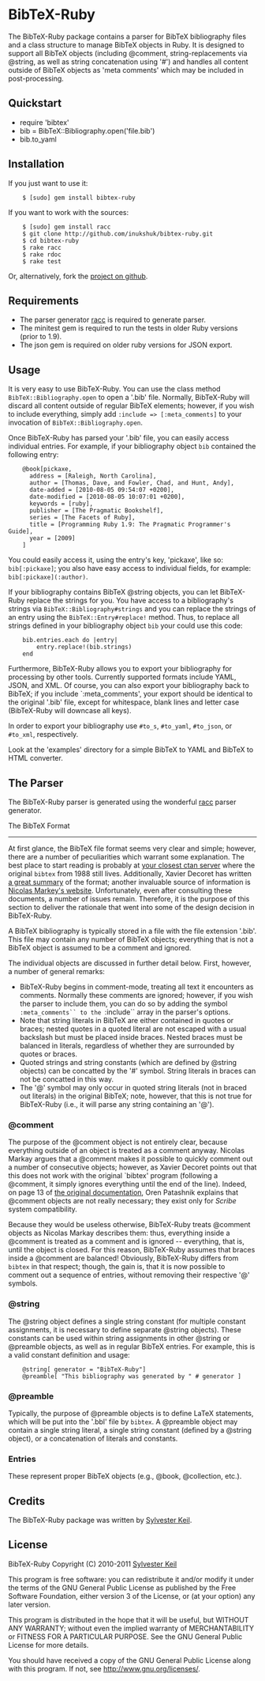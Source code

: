BibTeX-Ruby
===========

The BibTeX-Ruby package contains a parser for BibTeX
bibliography files and a class structure to manage BibTeX objects in
Ruby. It is designed to support all BibTeX objects (including @comment,
string-replacements via @string, as well as string concatenation using '#')
and handles all content outside of BibTeX objects as 'meta comments' which may
be included in post-processing.


Quickstart
----------

* require 'bibtex'
* bib = BibTeX::Bibliography.open('file.bib')
* bib.to_yaml


Installation
------------

If you just want to use it:

		$ [sudo] gem install bibtex-ruby

If you want to work with the sources:

		$ [sudo] gem install racc
		$ git clone http://github.com/inukshuk/bibtex-ruby.git
		$ cd bibtex-ruby
		$ rake racc
		$ rake rdoc
		$ rake test

Or, alternatively, fork the [project on github](http://github.com/inukshuk/bibtex-ruby.git).


Requirements
------------

* The parser generator [racc](http://i.loveruby.net/en/projects/racc/) is required to generate parser.
* The minitest gem is required to run the tests in older Ruby versions (prior to 1.9).
* The json gem is required on older ruby versions for JSON export.


Usage
-----

It is very easy to use BibTeX-Ruby. You can use the class method `BibTeX::Bibliography.open`
to open a '.bib' file. Normally, BibTeX-Ruby will discard all content outside of
regular BibTeX elements; however, if you wish to include everything, simply add
`:include => [:meta_comments]` to your invocation of `BibTeX::Bibliography.open`.

Once BibTeX-Ruby has parsed your '.bib' file, you can easily access individual entries.
For example, if your bibliography object `bib` contained the following entry:

		@book[pickaxe,
		  address = [Raleigh, North Carolina],
		  author = [Thomas, Dave, and Fowler, Chad, and Hunt, Andy],
		  date-added = [2010-08-05 09:54:07 +0200],
		  date-modified = [2010-08-05 10:07:01 +0200],
		  keywords = [ruby],
		  publisher = [The Pragmatic Bookshelf],
		  series = [The Facets of Ruby],
		  title = [Programming Ruby 1.9: The Pragmatic Programmer's Guide],
		  year = [2009]
		]
		
You could easily access it, using the entry's key, 'pickaxe', like so: `bib[:pickaxe]`;
you also have easy access to individual fields, for example: `bib[:pickaxe](:author)`.

If your bibliography contains BibTeX @string objects, you can let BibTeX-Ruby
replace the strings for you. You have access to a bibliography's strings via
`BibTeX::Bibliography#strings` and you can replace the strings of an entry using
the `BibTeX::Entry#replace!` method. Thus, to replace all strings defined in your
bibliography object `bib` your could use this code:

		bib.entries.each do |entry|
			entry.replace!(bib.strings)
		end

Furthermore, BibTeX-Ruby allows you to export your bibliography for processing
by other tools. Currently supported formats include YAML, JSON, and XML.
Of course, you can also export your bibliography back to BibTeX; if you include
`:meta_comments', your export should be identical to the original '.bib' file,
except for whitespace, blank lines and letter case (BibTeX-Ruby will downcase
all keys).

In order to export your bibliography use `#to_s`, `#to_yaml`, `#to_json`, or
`#to_xml`, respectively.

Look at the 'examples' directory for a simple BibTeX to YAML and BibTeX to HTML converter.


The Parser
----------

The BibTeX-Ruby parser is generated using the wonderful
[racc](http://i.loveruby.net/en/projects/racc/) parser generator.


The BibTeX Format
_________________

At first glance, the BibTeX file format seems very clear and simple;
however, there are a number of peculiarities which warrant some
explanation. The best place to start reading is probably at [your closest
ctan server](http://www.ctan.org/get/biblio/bibtex/) where
the original `bibtex` from 1988 still lives. Additionally, Xavier Decoret
has written
[a great summary](http://artis.imag.fr/~Xavier.Decoret/resources/xdkbibtex/bibtex_summary.html)
of the format; another invaluable source of information is [Nicolas Markey's
website](http://www.lsv.ens-cachan.fr/~markey/bibla.php). Unfortunately,
even after consulting these documents, a number of issues remain.
Therefore, it is the purpose of this section to deliver the rationale
that went into some of the design decision in BibTeX-Ruby.

A BibTeX bibliography is typically stored in a file with the file
extension '.bib'. This file may contain any number of BibTeX objects;
everything that is not a BibTeX object is assumed to be a comment and
ignored.

The individual objects are discussed in further detail below. First, however, a
number of general remarks:

* BibTeX-Ruby begins in comment-mode, treating all text it encounters as comments.
  Normally these comments are ignored; however, if you wish the parser to include
  them, you can do so by adding the symbol `:meta_comments`` to the `:include`` array
  in the parser's options.
* Note that string literals in BibTeX are either contained in quotes or braces;
  nested quotes in a quoted literal are not escaped with a usual backslash but
  must be placed inside braces. Nested braces must be balanced in literals, regardless
  of whether they are surrounded by quotes or braces.
* Quoted strings and string constants (which are defined by @string objects) can be
  concatted by the '#' symbol. String literals in braces can not be concatted in
  this way.
* The '@' symbol may only occur in quoted string literals (not in braced out literals)
  in the original BibTeX; note, however, that this is not true for BibTeX-Ruby (i.e.,
  it will parse any string containing an '@').

### @comment


The purpose of the @comment object is not entirely clear, because everything
outside of an object is treated as a comment anyway. Nicolas Markay argues that
a @comment makes it possible to quickly comment out a number of consecutive
objects; however, as Xavier Decoret points out that this does not work with the
original `bibtex' program (following a @comment, it simply ignores everything
until the end of the line). Indeed, on page 13 of [the original
documentation](http://www.ctan.org/get/biblio/bibtex/contrib/doc/btxdoc.pdf),
Oren Patashnik explains that @comment objects are not really necessary; they
exist only for _Scribe_ system compatibility.

Because they would be useless otherwise, BibTeX-Ruby treats @comment objects
as Nicolas Markay describes them: thus, everything inside a @comment is treated
as a comment and is ignored -- everything,
that is, until the object is closed. For this reason, BibTeX-Ruby assumes that
braces inside a @comment are balanced! Obviously, BibTeX-Ruby differs from
`bibtex` in that respect; though, the gain is, that it is now possible to
comment out a sequence of entries, without removing their respective '@' symbols.

### @string

The @string object defines a single string constant (for multiple constant
assignments, it is necessary to define separate @string objects). These
constants can be used within string assignments in other @string or @preamble
objects, as well as in regular BibTeX entries. For example, this is a valid constant
definition and usage:

		@string[ generator = "BibTeX-Ruby"]
		@preamble[ "This bibliography was generated by " # generator ]


### @preamble

Typically, the purpose of @preamble objects is to define LaTeX statements, which
will be put into the '.bbl' file by `bibtex`. A @preamble object may contain
a single string literal, a single string constant (defined by a @string object), or
a concatenation of literals and constants.

### Entries

These represent proper BibTeX objects (e.g., @book, @collection, etc.).


Credits
-------

The BibTeX-Ruby package was written by [Sylvester Keil](http://sylvester.keil.or.at/).

License
-------

BibTeX-Ruby
Copyright (C) 2010-2011 [Sylvester Keil](http://sylvester.keil.or.at)

This program is free software: you can redistribute it and/or modify
it under the terms of the GNU General Public License as published by
the Free Software Foundation, either version 3 of the License, or
(at your option) any later version.

This program is distributed in the hope that it will be useful,
but WITHOUT ANY WARRANTY; without even the implied warranty of
MERCHANTABILITY or FITNESS FOR A PARTICULAR PURPOSE.  See the
GNU General Public License for more details.

You should have received a copy of the GNU General Public License
along with this program.  If not, see <http://www.gnu.org/licenses/>.
